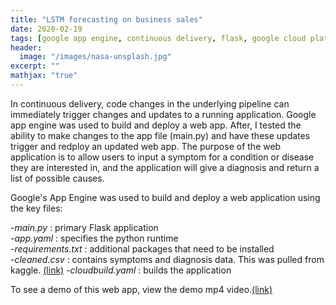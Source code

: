 ```yaml
---
title: "LSTM forecasting on business sales"
date: 2020-02-19
tags: [google app engine, continuous delivery, flask, google cloud platform]
header:
  image: "/images/nasa-unsplash.jpg"
excerpt: ""
mathjax: "true"
---
```


In continuous delivery, code changes in the underlying pipeline can immediately trigger changes and updates to a running application. Google app engine  was used to build and deploy a web app. After, I tested the ability to make changes to the app file (main.py) and have these updates trigger and redploy an  updated web app. The purpose of the web application is to allow users to input a symptom for a condition or disease they are interested in, and the application will give a diagnosis and return a list of possible causes.

Google's App Engine was used to build and deploy a web application using the key files:

-*main.py* : primary Flask application   
-*app.yaml* :  specifies the python runtime  
-*requirements.txt* : additional packages that need to be installed  
-*cleaned.csv* : contains symptoms and diagnosis data. This was pulled from kaggle. [(link)](https://www.kaggle.com/plarmuseau/sdsort)
-*cloudbuild.yaml* : builds the application  

To see a demo of this web app, view the demo mp4 video.[(link)](https://github.com/jtwang1027/contint)  

